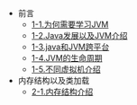 * 前言
    * [1-1.为何需要学习JVM](/note/1-1.为何需要学习JVM.md)
    * [1-2.Java发展以及JVM介绍](/note/1-2.Java发展以及JVM介绍.md)
    * [1-3.java和JVM跨平台](/note/1-3.java和JVM跨平台.md)
    * [1-4.JVM的生命周期](/note/1-4.JVM的生命周期.md) 
    * [1-5.不同虚拟机介绍](/note/1-5.不同虚拟机介绍.md) 
* 内存结构以及类加载
    * [2-1.内存结构介绍](/note/2-1.内存结构介绍.md) 


